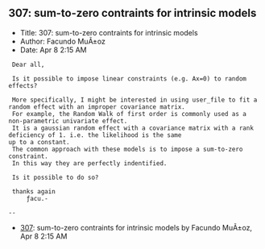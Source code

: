 ## 307: sum-to-zero contraints for intrinsic models

- Title: 307: sum-to-zero contraints for intrinsic models
- Author: Facundo MuÃ±oz
- Date: Apr 8 2:15 AM

```
 Dear all,

 Is it possible to impose linear constraints (e.g. Ax=0) to random effects?

 More specifically, I might be interested in using user_file to fit a random effect with an improper covariance matrix.
 For example, the Random Walk of first order is commonly used as a non-parametric univariate effect.
 It is a gaussian random effect with a covariance matrix with a rank deficiency of 1. i.e. the likelihood is the same
up to a constant.
 The common approach with these models is to impose a sum-to-zero constraint.
 In this way they are perfectly indentified.

 Is it possible to do so?

 thanks again
	 ƒacu.-

-- 
```

- [307](0307.md): sum-to-zero contraints for intrinsic models by Facundo MuÃ±oz, Apr 8 2:15 AM
